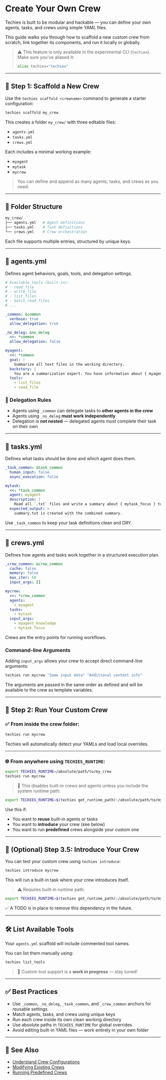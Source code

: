 # Create Your Own Crew

Techies is built to be modular and hackable — you can define your own agents, tasks, and crews using simple YAML files.

This guide walks you through how to scaffold a new custom crew from scratch, link together its components, and run it locally or globally.

> ⚠️ This feature is only available in the experimental CLI (`techiex`).  
> Make sure you've aliased it:
> ```bash
> alias techies="techiex"
> ```

---

## 🚀 Step 1: Scaffold a New Crew

Use the `techies scaffold <crewname>` command to generate a starter configuration:

```bash
techies scaffold my_crew
```

This creates a folder `my_crew/` with three editable files:

- `agents.yml`
- `tasks.yml`
- `crews.yml`

Each includes a minimal working example:
- `myagent`
- `mytask`
- `mycrew`

> You can define and append as many agents, tasks, and crews as you need.

---

## 📁 Folder Structure

```bash
my_crew/
├── agents.yml   # Agent definitions
├── tasks.yml    # Task definitions
└── crews.yml    # Crew orchestration
```

Each file supports multiple entries, structured by unique keys.

---

## 👤 agents.yml

Defines agent behaviors, goals, tools, and delegation settings.

```yaml
# Available tools (built-in):
# - read_file
# - write_file
# - list_files
# - batch_read_files
# ...

_common: &common
  verbose: true
  allow_delegation: true

_no_deleg: &no_deleg
  <<: *common
  allow_delegation: false

myagent:
  <<: *common
  goal: |
    Summarize all text files in the working directory.
  backstory: |
    You are a summarization expert. You have information about { myagent_knowledge }.
  tools:
    - list_files
    - read_file
```

### 🔄 Delegation Rules

- Agents using `_common` can delegate tasks to **other agents in the crew**
- Agents using `_no_deleg` **must work independently**
- Delegation is **not nested** — delegated agents must complete their task on their own

---

## 🧠 tasks.yml

Defines what tasks should be done and which agent does them.

```yaml
_task_common: &task_common
  human_input: false
  async_execution: false

mytask:
  <<: *task_common
  agent: myagent
  description: |
    Read all `.txt` files and write a summary about { mytask_focus } to summary.txt
  expected_output: >
    summary.txt is created with the combined summary.
```

Use `_task_common` to keep your task definitions clean and DRY.

---

## 🧩 crews.yml

Defines how agents and tasks work together in a structured execution plan.

```yaml
_crew_common: &crew_common
  cache: false
  memory: false
  max_iter: 50
  input_args: []

mycrew:
  <<: *crew_common
  agents:
    - myagent
  tasks:
    - mytask
  input_args:
    - myagent_knowledge
    - mytask_focus
```

Crews are the entry points for running workflows.

### Command-line Arguments

Adding `input_args` allows your crew to accept direct command-line arguments:

```bash
techies run mycrew "Some input data" "Additional context info"
```

The arguments are passed in the same order as defined and will be available to the crew as template variables.

---

## 🧪 Step 2: Run Your Custom Crew

### ✅ From inside the crew folder:

```bash
techies run mycrew
```

Techies will automatically detect your YAMLs and load local overrides.

---

### 🌐 From anywhere using `TECHIES_RUNTIME`:

```bash
export TECHIES_RUNTIME=/absolute/path/to/my_crew
techies run mycrew
```

> 📌 This disables built-in crews and agents unless you include the system runtime path:

```bash
export TECHIES_RUNTIME=$(techies get_runtime_path):/absolute/path/to/my_crew
```

Use this if:
- You want to **reuse** built-in agents or tasks
- You want to **introduce** your crew (see below)
- You want to run **predefined** crews alongside your custom one

---

## 💬 (Optional) Step 3.5: Introduce Your Crew

You can test your custom crew using `techies introduce`:

```bash
techies introduce mycrew
```

This will run a built-in task where your crew introduces itself.

> ⚠️ Requires built-in runtime path:

```bash
export TECHIES_RUNTIME=$(techies get_runtime_path):/absolute/path/to/my_crew
```

✅ A TODO is in place to remove this dependency in the future.

---

## 🛠 List Available Tools

Your `agents.yml` scaffold will include commented tool names.

You can list them manually using:

```bash
techies list_tools
```

> 🧪 Custom tool support is a **work in progress** — stay tuned!

---

## ✅ Best Practices

- Use `_common`, `_no_deleg`, `_task_common`, and `_crew_common` anchors for reusable settings
- Match agents, tasks, and crews using unique keys
- Run each crew inside its own clean working directory
- Use absolute paths in `TECHIES_RUNTIME` for global overrides
- Avoid editing built-in YAML files — work entirely in your own folder

---

## 🔗 See Also

- [Understand Crew Configurations](./Understand-Crew-Configurations.md)
- [Modifying Existing Crews](./Modifying-Existing-Crew.md)
- [Running Predefined Crews](./Running-Predefined-Crew.md)
